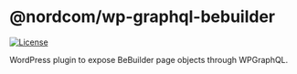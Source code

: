 # @nordcom/wp-graphql-bebuilder

[![License](https://img.shields.io/github/license/NordcomInc/wp-graphql-bebuilder.svg)](https://github.com/NordcomInc/wp-graphql-bebuilder/blob/master/LICENSE)

WordPress plugin to expose BeBuilder page objects through WPGraphQL.
